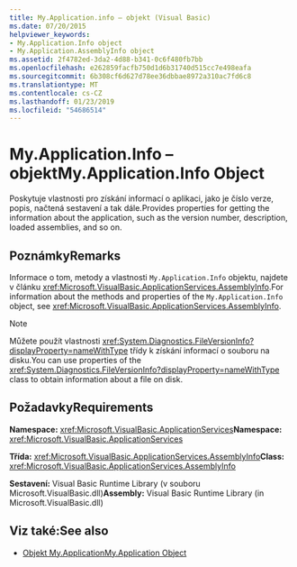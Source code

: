 ```yaml
---
title: My.Application.info – objekt (Visual Basic)
ms.date: 07/20/2015
helpviewer_keywords:
- My.Application.Info object
- My.Application.AssemblyInfo object
ms.assetid: 2f4782ed-3da2-4d88-b341-0c6f480fb7bb
ms.openlocfilehash: e262859facfb750d1d6b31740d515cc7e498eafa
ms.sourcegitcommit: 6b308cf6d627d78ee36dbbae8972a310ac7fd6c8
ms.translationtype: MT
ms.contentlocale: cs-CZ
ms.lasthandoff: 01/23/2019
ms.locfileid: "54686514"
---
```

# <a name="myapplicationinfo-object"></a><span data-ttu-id="fc60e-102">My.Application.Info – objekt</span><span class="sxs-lookup"><span data-stu-id="fc60e-102">My.Application.Info Object</span></span>
<span data-ttu-id="fc60e-103">Poskytuje vlastnosti pro získání informací o aplikaci, jako je číslo verze, popis, načtená sestavení a tak dále.</span><span class="sxs-lookup"><span data-stu-id="fc60e-103">Provides properties for getting the information about the application, such as the version number, description, loaded assemblies, and so on.</span></span>  
  
## <a name="remarks"></a><span data-ttu-id="fc60e-104">Poznámky</span><span class="sxs-lookup"><span data-stu-id="fc60e-104">Remarks</span></span>  
 <span data-ttu-id="fc60e-105">Informace o tom, metody a vlastnosti `My.Application.Info` objektu, najdete v článku <xref:Microsoft.VisualBasic.ApplicationServices.AssemblyInfo>.</span><span class="sxs-lookup"><span data-stu-id="fc60e-105">For information about the methods and properties of the `My.Application.Info` object, see <xref:Microsoft.VisualBasic.ApplicationServices.AssemblyInfo>.</span></span>  
  
> [!NOTE]
>  <span data-ttu-id="fc60e-106">Můžete použít vlastnosti <xref:System.Diagnostics.FileVersionInfo?displayProperty=nameWithType> třídy k získání informací o souboru na disku.</span><span class="sxs-lookup"><span data-stu-id="fc60e-106">You can use properties of the <xref:System.Diagnostics.FileVersionInfo?displayProperty=nameWithType> class to obtain information about a file on disk.</span></span>  
  
## <a name="requirements"></a><span data-ttu-id="fc60e-107">Požadavky</span><span class="sxs-lookup"><span data-stu-id="fc60e-107">Requirements</span></span>  
 <span data-ttu-id="fc60e-108">**Namespace:** <xref:Microsoft.VisualBasic.ApplicationServices></span><span class="sxs-lookup"><span data-stu-id="fc60e-108">**Namespace:** <xref:Microsoft.VisualBasic.ApplicationServices></span></span>  
  
 <span data-ttu-id="fc60e-109">**Třída:** <xref:Microsoft.VisualBasic.ApplicationServices.AssemblyInfo></span><span class="sxs-lookup"><span data-stu-id="fc60e-109">**Class:** <xref:Microsoft.VisualBasic.ApplicationServices.AssemblyInfo></span></span>  
  
 <span data-ttu-id="fc60e-110">**Sestavení:** Visual Basic Runtime Library (v souboru Microsoft.VisualBasic.dll)</span><span class="sxs-lookup"><span data-stu-id="fc60e-110">**Assembly:** Visual Basic Runtime Library (in Microsoft.VisualBasic.dll)</span></span>  
  
## <a name="see-also"></a><span data-ttu-id="fc60e-111">Viz také:</span><span class="sxs-lookup"><span data-stu-id="fc60e-111">See also</span></span>
- [<span data-ttu-id="fc60e-112">Objekt My.Application</span><span class="sxs-lookup"><span data-stu-id="fc60e-112">My.Application Object</span></span>](../../../visual-basic/language-reference/objects/my-application-object.md)
